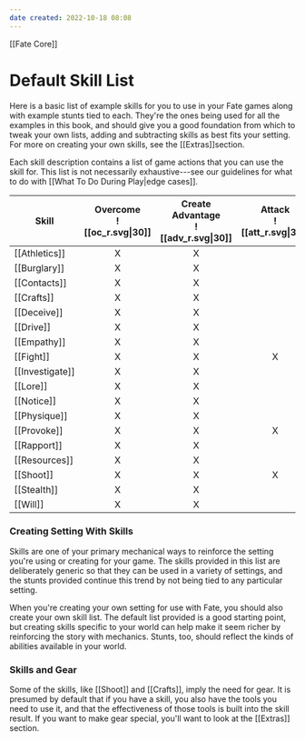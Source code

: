 ```yaml
---
date created: 2022-10-18 08:08
---
```


[[Fate Core]]

# Default Skill List

Here is a basic list of example skills for you to use in your Fate games along with example stunts tied to each. They're the ones being used for all the examples in this book, and should give you a good foundation from which to tweak your own lists, adding and subtracting skills as best fits your setting. For more on creating your own skills, see the [[Extras]]section.

Each skill description contains a list of game actions that you can use the skill for. This list is not necessarily exhaustive---see our guidelines for what to do with [[What To Do During Play|edge cases]].

| Skill           | Overcome<br/>![[oc_r.svg\|30]] | Create Advantage<br/>![[adv_r.svg\|30]] | Attack<br/>![[att_r.svg\|30]] | Defend<br/>![[def_r.svg\|30]] |
| --------------- | :---------------------------: | :------------------------------------: | :--------------------------: | :--------------------------: |
| [[Athletics]]   |               X               |                    X                   |                              |               X              |
| [[Burglary]]    |               X               |                    X                   |                              |                              |
| [[Contacts]]    |               X               |                    X                   |                              |               X              |
| [[Crafts]]      |               X               |                    X                   |                              |                              |
| [[Deceive]]     |               X               |                    X                   |                              |               X              |
| [[Drive]]       |               X               |                    X                   |                              |               X              |
| [[Empathy]]     |               X               |                    X                   |                              |               X              |
| [[Fight]]       |               X               |                    X                   |               X              |               X              |
| [[Investigate]] |               X               |                    X                   |                              |                              |
| [[Lore]]        |               X               |                    X                   |                              |                              |
| [[Notice]]      |               X               |                    X                   |                              |               X              |
| [[Physique]]    |               X               |                    X                   |                              |               X              |
| [[Provoke]]     |               X               |                    X                   |               X              |                              |
| [[Rapport]]     |               X               |                    X                   |                              |               X              |
| [[Resources]]   |               X               |                    X                   |                              |                              |
| [[Shoot]]       |               X               |                    X                   |               X              |                              |
| [[Stealth]]     |               X               |                    X                   |                              |               X              |
| [[Will]]        |               X               |                    X                   |                              |               X              |

### Creating Setting With Skills

Skills are one of your primary mechanical ways to reinforce the setting you're using or creating for your game. The skills provided in this list are deliberately generic so that they can be used in a variety of settings, and the stunts provided continue this trend by not being tied to any particular setting.

When you're creating your own setting for use with Fate, you should also create your own skill list. The default list provided is a good starting point, but creating skills specific to your world can help make it seem richer by reinforcing the story with mechanics. Stunts, too, should reflect the kinds of abilities available in your world.

### Skills and Gear

Some of the skills, like [[Shoot]] and [[Crafts]], imply the need for gear. It is presumed by default that if you have a skill, you also have the tools you need to use it, and that the effectiveness of those tools is built into the skill result. If you want to make gear special, you'll want to look at the [[Extras]] section.
